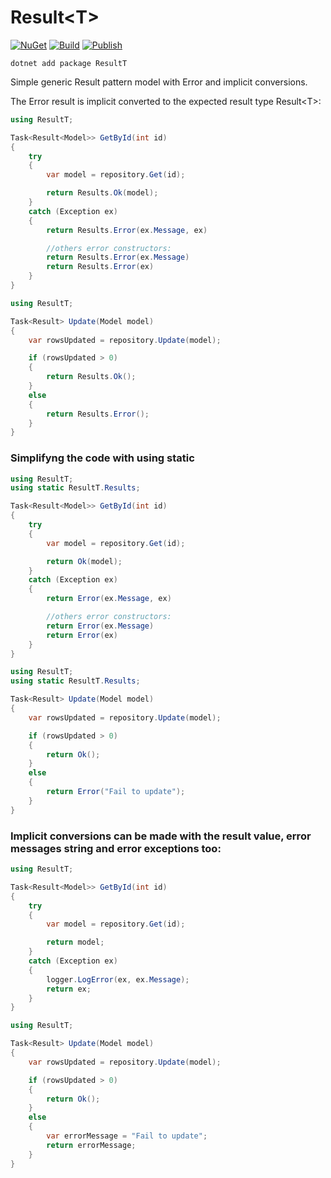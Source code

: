 # Result\<T\>

[![NuGet](https://img.shields.io/nuget/v/ResultT.svg)](https://www.nuget.org/packages/ResultT)
[![Build](https://github.com/fksalviano/ResultT/actions/workflows/build.yml/badge.svg)](https://github.com/fksalviano/ResultT/actions/workflows/build.yml) 
[![Publish](https://github.com/fksalviano/ResultT/actions/workflows/publish.yml/badge.svg)](https://github.com/fksalviano/ResultT/actions/workflows/publish.yml) 

`dotnet add package ResultT`

Simple generic Result pattern model with Error and implicit conversions.

The Error result is implicit converted to the expected result type Result\<T\>:


```cs
using ResultT;

Task<Result<Model>> GetById(int id)
{
    try
    {
        var model = repository.Get(id);

        return Results.Ok(model);
    }
    catch (Exception ex)
    {
        return Results.Error(ex.Message, ex)

        //others error constructors:
        return Results.Error(ex.Message)
        return Results.Error(ex)
    }
}
```

```cs
using ResultT;

Task<Result> Update(Model model)
{
    var rowsUpdated = repository.Update(model);

    if (rowsUpdated > 0)
    {
        return Results.Ok();
    }
    else
    {
        return Results.Error();
    }
}
```


### Simplifyng the code with using static


```cs
using ResultT;
using static ResultT.Results;

Task<Result<Model>> GetById(int id)
{
    try
    {
        var model = repository.Get(id);

        return Ok(model);
    }
    catch (Exception ex)
    {
        return Error(ex.Message, ex)

        //others error constructors:
        return Error(ex.Message)
        return Error(ex)
    }
}
```

```cs
using ResultT;
using static ResultT.Results;

Task<Result> Update(Model model)
{
    var rowsUpdated = repository.Update(model);

    if (rowsUpdated > 0)
    {
        return Ok();
    }
    else
    {
        return Error("Fail to update");
    }
}
```

### Implicit conversions can be made with the result value, error messages string and error exceptions too:


```cs
using ResultT;

Task<Result<Model>> GetById(int id)
{
    try
    {
        var model = repository.Get(id);

        return model;
    }
    catch (Exception ex)
    {
        logger.LogError(ex, ex.Message);
        return ex;        
    }
}
```

```cs
using ResultT;

Task<Result> Update(Model model)
{   
    var rowsUpdated = repository.Update(model);

    if (rowsUpdated > 0)
    {
        return Ok();
    }
    else
    {
        var errorMessage = "Fail to update";
        return errorMessage;
    }
}
```